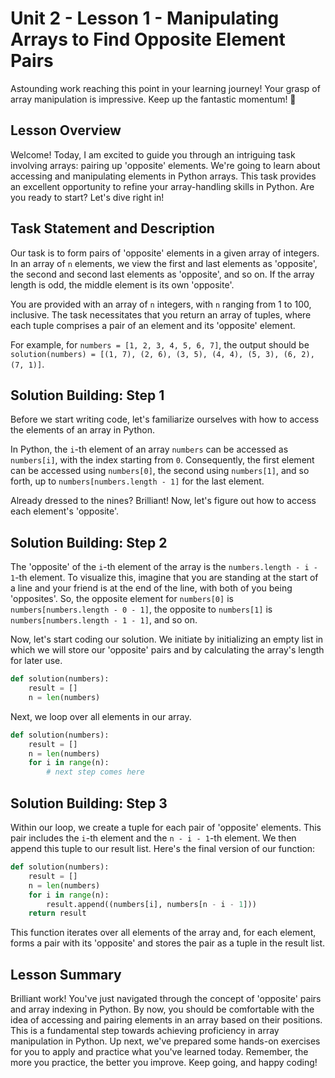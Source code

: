 # Unit 2 - Lesson 1 - Manipulating Arrays to Find Opposite Element Pairs
Astounding work reaching this point in your learning journey! Your grasp of array manipulation is impressive. Keep up the fantastic momentum! 🌟

## Lesson Overview
Welcome! Today, I am excited to guide you through an intriguing task involving arrays: pairing up 'opposite' elements. We're going to learn about accessing and manipulating elements in Python arrays. This task provides an excellent opportunity to refine your array-handling skills in Python. Are you ready to start? Let's dive right in!

## Task Statement and Description
Our task is to form pairs of 'opposite' elements in a given array of integers. In an array of `n` elements, we view the first and last elements as 'opposite', the second and second last elements as 'opposite', and so on. If the array length is odd, the middle element is its own 'opposite'.

You are provided with an array of `n` integers, with `n` ranging from 1 to 100, inclusive. The task necessitates that you return an array of tuples, where each tuple comprises a pair of an element and its 'opposite' element.

For example, for `numbers = [1, 2, 3, 4, 5, 6, 7]`, the output should be `solution(numbers) = [(1, 7), (2, 6), (3, 5), (4, 4), (5, 3), (6, 2), (7, 1)]`.

## Solution Building: Step 1
Before we start writing code, let's familiarize ourselves with how to access the elements of an array in Python.

In Python, the `i`-th element of an array `numbers` can be accessed as `numbers[i]`, with the index starting from `0`. Consequently, the first element can be accessed using `numbers[0]`, the second using `numbers[1]`, and so forth, up to `numbers[numbers.length - 1]` for the last element.

Already dressed to the nines? Brilliant! Now, let's figure out how to access each element's 'opposite'.

## Solution Building: Step 2
The 'opposite' of the `i`-th element of the array is the `numbers.length - i - 1`-th element. To visualize this, imagine that you are standing at the start of a line and your friend is at the end of the line, with both of you being 'opposites'. So, the opposite element for `numbers[0]` is `numbers[numbers.length - 0 - 1]`, the opposite to `numbers[1]` is `numbers[numbers.length - 1 - 1]`, and so on.

Now, let's start coding our solution. We initiate by initializing an empty list in which we will store our 'opposite' pairs and by calculating the array's length for later use.

```Python
def solution(numbers):
    result = []
    n = len(numbers)
```
Next, we loop over all elements in our array.

```Python
def solution(numbers):
    result = []
    n = len(numbers)
    for i in range(n):
        # next step comes here
```

## Solution Building: Step 3
Within our loop, we create a tuple for each pair of 'opposite' elements. This pair includes the `i`-th element and the `n - i - 1`-th element. We then append this tuple to our result list. Here's the final version of our function:

```Python
def solution(numbers):
    result = []
    n = len(numbers)
    for i in range(n):
        result.append((numbers[i], numbers[n - i - 1]))
    return result
```
This function iterates over all elements of the array and, for each element, forms a pair with its 'opposite' and stores the pair as a tuple in the result list.

## Lesson Summary
Brilliant work! You've just navigated through the concept of 'opposite' pairs and array indexing in Python. By now, you should be comfortable with the idea of accessing and pairing elements in an array based on their positions. This is a fundamental step towards achieving proficiency in array manipulation in Python. Up next, we've prepared some hands-on exercises for you to apply and practice what you've learned today. Remember, the more you practice, the better you improve. Keep going, and happy coding!